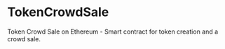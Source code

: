# TokenCrowdSale
Token Crowd Sale on Ethereum - Smart contract for token creation and a crowd sale.
